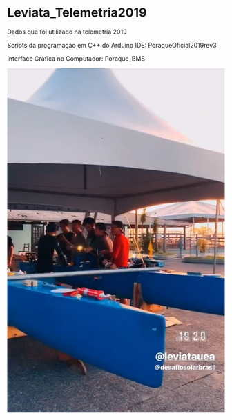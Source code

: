 # Leviata_Telemetria2019
Dados que foi utilizado na telemetria 2019

Scripts da programação em C++ do Arduino IDE: PoraqueOficial2019rev3

Interface Gráfica no Computador: Poraque_BMS

![image](https://github.com/AlanShishido/Leviata_Telemetria2019/blob/master/PoraqueOficial2019rev3/capa.jpg)

